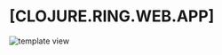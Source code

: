 # [CLOJURE.RING.WEB.APP]
![template view](https://media.giphy.com/media/26tOZ42Mg6pbTUPHW/giphy.gif)

